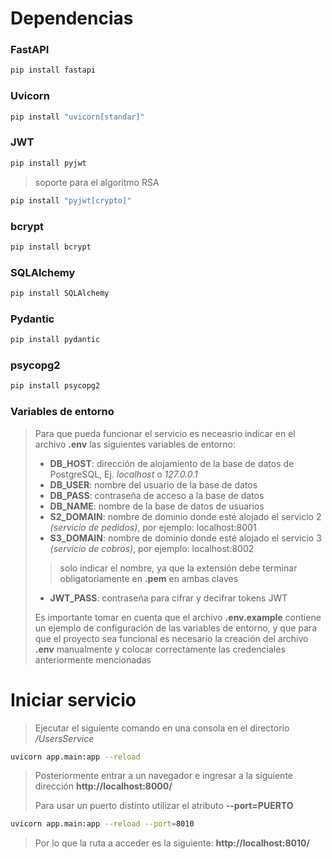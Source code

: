 # Dependencias
### FastAPI

```sh
pip install fastapi
```
### Uvicorn

```sh
pip install "uvicorn[standar]"
```

### JWT

```sh
pip install pyjwt
```
> soporte para el algoritmo RSA
```sh
pip install "pyjwt[crypto]"
```

### bcrypt

```sh
pip install bcrypt
```

### SQLAlchemy

```sh
pip install SQLAlchemy
```

### Pydantic
```sh
pip install pydantic
```

### psycopg2
```sh
pip install psycopg2
```

### Variables de entorno

>Para que pueda funcionar el servicio es neceasrio indicar en el archivo **.env** las siguientes variables de entorno:
> * **DB_HOST**: dirección de alojamiento de la base de datos de PostgreSQL, Ej. <em>localhost</em> o <em>127.0.0.1</em>
> * **DB_USER**: nombre del usuario de la base de datos
> * **DB_PASS**: contraseña de acceso a la base de datos
> * **DB_NAME**: nombre de la base de datos de usuarios
> * **S2_DOMAIN**: nombre de dominio donde esté alojado el servicio 2 <em>(servicio de pedidos)</em>, por ejemplo: localhost:8001
> * **S3_DOMAIN**: nombre de dominio donde esté alojado el servicio 3 <em>(servicio de cobros)</em>, por ejemplo: localhost:8002
>> solo indicar el nombre, ya que la extensión debe terminar obligatoriamente en **.pem** en ambas claves
> * **JWT_PASS**: contraseña para cifrar y decifrar tokens JWT
> 
> Es importante tomar en cuenta que el archivo **.env.example** contiene un ejemplo de configuración de las variables de entorno, y que para que el proyecto sea funcional es necesario la creación del archivo **.env** manualmente y colocar correctamente las credenciales anteriormente mencionadas

# Iniciar servicio

>Ejecutar el siguiente comando en una consola en el directorio <span style="color:#555"><em>/UsersService</em></span>

```sh
uvicorn app.main:app --reload
```
>Posteriormente entrar a un navegador e ingresar a la siguiente dirección **http://localhost:8000/**
>
> Para usar un puerto distinto utilizar el atributo **--port=PUERTO**
```sh
uvicorn app.main:app --reload --port=8010
```
>Por lo que la ruta a acceder es la siguiente: **http://localhost:8010/**
